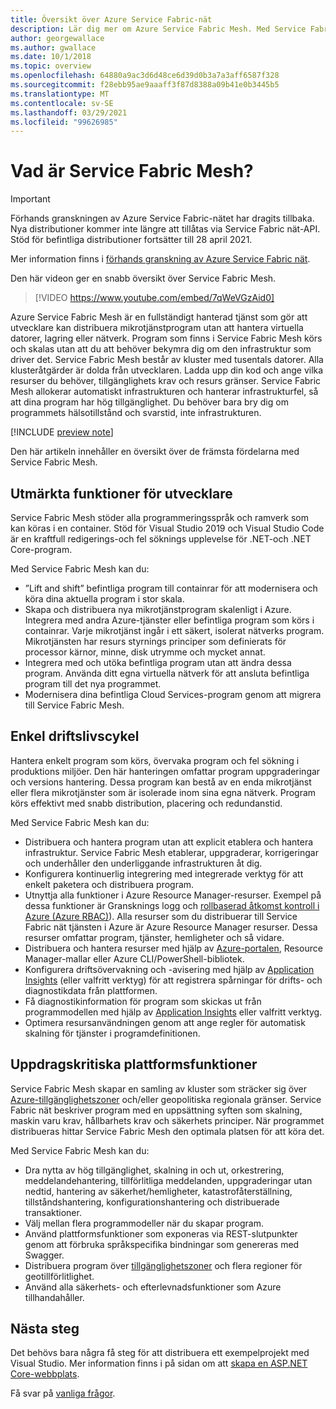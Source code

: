 ```yaml
---
title: Översikt över Azure Service Fabric-nät
description: Lär dig mer om Azure Service Fabric Mesh. Med Service Fabric Mesh kan du distribuera och skala ditt program utan att behöva bekymra dig om programmets infrastrukturbehov.
author: georgewallace
ms.author: gwallace
ms.date: 10/1/2018
ms.topic: overview
ms.openlocfilehash: 64880a9ac3d6d48ce6d39d0b3a7a3aff6587f328
ms.sourcegitcommit: f28ebb95ae9aaaff3f87d8388a09b41e0b3445b5
ms.translationtype: MT
ms.contentlocale: sv-SE
ms.lasthandoff: 03/29/2021
ms.locfileid: "99626985"
---
```

# <a name="what-is-service-fabric-mesh"></a>Vad är Service Fabric Mesh?

> [!IMPORTANT]
> Förhands granskningen av Azure Service Fabric-nätet har dragits tillbaka. Nya distributioner kommer inte längre att tillåtas via Service Fabric nät-API. Stöd för befintliga distributioner fortsätter till 28 april 2021.
> 
> Mer information finns i [förhands granskning av Azure Service Fabric nät](https://azure.microsoft.com/updates/azure-service-fabric-mesh-preview-retirement/).

Den här videon ger en snabb översikt över Service Fabric Mesh.
> [!VIDEO https://www.youtube.com/embed/7qWeVGzAid0]

Azure Service Fabric Mesh är en fullständigt hanterad tjänst som gör att utvecklare kan distribuera mikrotjänstprogram utan att hantera virtuella datorer, lagring eller nätverk. Program som finns i Service Fabric Mesh körs och skalas utan att du att behöver bekymra dig om den infrastruktur som driver det.  Service Fabric Mesh består av kluster med tusentals datorer.  Alla klusteråtgärder är dolda från utvecklaren. Ladda upp din kod och ange vilka resurser du behöver, tillgänglighets krav och resurs gränser.  Service Fabric Mesh allokerar automatiskt infrastrukturen och hanterar infrastrukturfel, så att dina program har hög tillgänglighet. Du behöver bara bry dig om programmets hälsotillstånd och svarstid, inte infrastrukturen.  

[!INCLUDE [preview note](./includes/include-preview-note.md)]

Den här artikeln innehåller en översikt över de främsta fördelarna med Service Fabric Mesh.

## <a name="great-developer-experience"></a>Utmärkta funktioner för utvecklare

Service Fabric Mesh stöder alla programmeringsspråk och ramverk som kan köras i en container. Stöd för Visual Studio 2019 och Visual Studio Code är en kraftfull redigerings-och fel söknings upplevelse för .NET-och .NET Core-program. 

Med Service Fabric Mesh kan du:

- ”Lift and shift” befintliga program till containrar för att modernisera och köra dina aktuella program i stor skala.
- Skapa och distribuera nya mikrotjänstprogram skalenligt i Azure.  Integrera med andra Azure-tjänster eller befintliga program som körs i containrar. Varje mikrotjänst ingår i ett säkert, isolerat nätverks program. Mikrotjänsten har resurs styrnings principer som definierats för processor kärnor, minne, disk utrymme och mycket annat.
- Integrera med och utöka befintliga program utan att ändra dessa program. Använda ditt egna virtuella nätverk för att ansluta befintliga program till det nya programmet.  
- Modernisera dina befintliga Cloud Services-program genom att migrera till Service Fabric Mesh.  

## <a name="simple-operational-lifecycle"></a>Enkel driftslivscykel

Hantera enkelt program som körs, övervaka program och fel sökning i produktions miljöer. Den här hanteringen omfattar program uppgraderingar och versions hantering. Dessa program kan bestå av en enda mikrotjänst eller flera mikrotjänster som är isolerade inom sina egna nätverk. Program körs effektivt med snabb distribution, placering och redundanstid.

Med Service Fabric Mesh kan du:

- Distribuera och hantera program utan att explicit etablera och hantera infrastruktur.  Service Fabric Mesh etablerar, uppgraderar, korrigeringar och underhåller den underliggande infrastrukturen åt dig.
- Konfigurera kontinuerlig integrering med integrerade verktyg för att enkelt paketera och distribuera program.
- Utnyttja alla funktioner i Azure Resource Manager-resurser. Exempel på dessa funktioner är Gransknings logg och [rollbaserad åtkomst kontroll i Azure (Azure RBAC)](../role-based-access-control/overview.md)). Alla resurser som du distribuerar till Service Fabric nät tjänsten i Azure är Azure Resource Manager resurser. Dessa resurser omfattar program, tjänster, hemligheter och så vidare.
- Distribuera och hantera resurser med hjälp av [Azure-portalen](https://portal.azure.com), Resource Manager-mallar eller Azure CLI/PowerShell-bibliotek.
- Konfigurera driftsövervakning och -avisering med hjälp av [Application Insights](/azure/application-insights/) (eller valfritt verktyg) för att registrera spårningar för drifts- och diagnostikdata från plattformen.
- Få diagnostikinformation för program som skickas ut från programmodellen med hjälp av [Application Insights](/azure/application-insights/) eller valfritt verktyg.
- Optimera resursanvändningen genom att ange regler för automatisk skalning för tjänster i programdefinitionen.

## <a name="mission-critical-platform-capabilities"></a>Uppdragskritiska plattformsfunktioner

Service Fabric Mesh skapar en samling av kluster som sträcker sig över [Azure-tillgänglighetszoner](../availability-zones/az-overview.md) och/eller geopolitiska regionala gränser. Service Fabric nät beskriver program med en uppsättning syften som skalning, maskin varu krav, hållbarhets krav och säkerhets principer.  När programmet distribueras hittar Service Fabric Mesh den optimala platsen för att köra det.

Med Service Fabric Mesh kan du:

- Dra nytta av hög tillgänglighet, skalning in och ut, orkestrering, meddelandehantering, tillförlitliga meddelanden, uppgraderingar utan nedtid, hantering av säkerhet/hemligheter, katastrofåterställning, tillståndshantering, konfigurationshantering och distribuerade transaktioner.
- Välj mellan flera programmodeller när du skapar program.
- Använd plattformsfunktioner som exponeras via REST-slutpunkter genom att förbruka språkspecifika bindningar som genereras med Swagger.
- Distribuera program över [tillgänglighetszoner](../availability-zones/az-overview.md) och flera regioner för geotillförlitlighet.
- Använd alla säkerhets- och efterlevnadsfunktioner som Azure tillhandahåller.

## <a name="next-steps"></a>Nästa steg

Det behövs bara några få steg för att distribuera ett exempelprojekt med Visual Studio. Mer information finns i på sidan om att [skapa en ASP.NET Core-webbplats](service-fabric-mesh-quickstart-dotnet-core.md). 

Få svar på [vanliga frågor](service-fabric-mesh-faq.md).


<!-- Links -->

[service-fabric-overview]: ../service-fabric/service-fabric-overview.md
